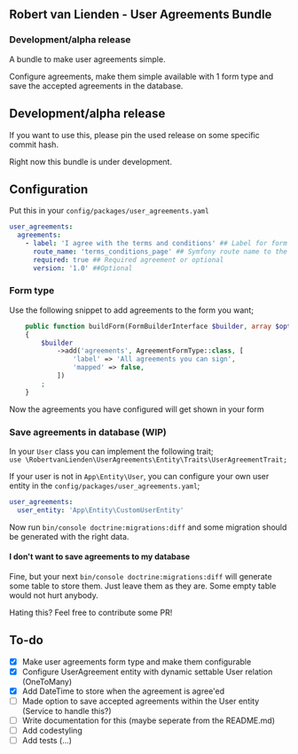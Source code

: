 ## Robert van Lienden - User Agreements Bundle
### Development/alpha release
A bundle to make user agreements simple.

Configure agreements, make them simple available with 1 form type and save the accepted agreements in the database.

## Development/alpha release
If you want to use this, please pin the used release on some specific commit hash.

Right now this bundle is under development.

## Configuration

Put this in your `config/packages/user_agreements.yaml`

```yaml
user_agreements:
  agreements:
    - label: 'I agree with the terms and conditions' ## Label for form
      route_name: 'terms_conditions_page' ## Symfony route name to the agreement
      required: true ## Required agreement or optional
      version: '1.0' ##Optional
```

### Form type
Use the following snippet to add agreements to the form you want;

```php
    public function buildForm(FormBuilderInterface $builder, array $options): void
    {
        $builder
            ->add('agreements', AgreementFormType::class, [
                'label' => 'All agreements you can sign',
                'mapped' => false,
            ])
        ;
    }
```

Now the agreements you have configured will get shown in your form

### Save agreements in database (WIP)
In your `User` class you can implement the following trait;\
`use \RobertvanLienden\UserAgreements\Entity\Traits\UserAgreementTrait;`

If your user is not in `App\Entity\User`, you can configure your own user entity in the `config/packages/user_agreements.yaml`;
```yaml
user_agreements:
  user_entity: 'App\Entity\CustomUserEntity'
```

Now run `bin/console doctrine:migrations:diff` and some migration should be generated with the right data.

#### I don't want to save agreements to my database
Fine, but your next `bin/console doctrine:migrations:diff` will generate some table to store them.
Just leave them as they are. Some empty table would not hurt anybody.

Hating this? Feel free to contribute some PR!

## To-do
- [x] Make user agreements form type and make them configurable
- [x] Configure UserAgreement entity with dynamic settable User relation (OneToMany)
- [x] Add DateTime to store when the agreement is agree'ed
- [ ] Made option to save accepted agreements within the User entity (Service to handle this?)
- [ ] Write documentation for this (maybe seperate from the README.md)
- [ ] Add codestyling
- [ ] Add tests (...)